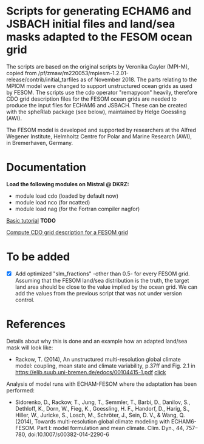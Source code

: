 Scripts for generating ECHAM6 and JSBACH initial files and land/sea masks adapted to the FESOM ocean grid
======

The scripts are based on the original scripts by Veronika Gayler (MPI-M), copied from /pf/zmaw/m220053/mpiesm-1.2.01-release/contrib/initial_tarfiles as of November 2018. The parts relating to the MPIOM model were changed to support unstructured ocean grids as used by FESOM. The scripts use the cdo operator "remapycon" heavily, therefore CDO grid description files for the FESOM ocean grids are needed to produce the input files for ECHAM6 and JSBACH. These can be created with the spheRlab package (see below), maintained by Helge Goessling (AWI). 

The FESOM model is developed and supported by researchers at the Alfred Wegener Institute, Helmholtz Centre for Polar and Marine Research (AWI), in Bremerhaven, Germany.

Documentation
=============

**Load the following modules on Mistral @ DKRZ:**

- module load cdo (loaded by default now)
- module load nco (for ncatted)
- module load nag (for the Fortran compiler nagfor)

[Basic tutorial](/docs/README.md) **TODO**

[Compute CDO grid description for a FESOM grid](https://gitlab.dkrz.de/FESOM/fesom2/blob/master/docs/convert_grid_to_nc.md)

To be added
===========

- [x] Add optimized "slm_fractions" -other than 0.5- for every FESOM grid. Assuming that the FESOM land/sea distribution is the truth, the target land area should be close to the value implied by the ocean grid. We can add the values from the previous script that was not under version control.

References
==========

Details about why this is done and an example how an adapted land/sea mask will look like:

* Rackow, T. (2014), An unstructured multi-resolution global climate model:
coupling, mean state and climate variability, p.37ff and Fig. 2.1 in https://elib.suub.uni-bremen.de/edocs/00104415-1.pdf [click](https://elib.suub.uni-bremen.de/edocs/00104415-1.pdf)

Analysis of model runs with ECHAM-FESOM where the adaptation has been performed:

* Sidorenko, D., Rackow, T., Jung, T., Semmler, T., Barbi, D., Danilov, S., Dethloff, K., Dorn, W., Fieg, K., Goessling, H. F., Handorf, D., Harig, S., Hiller, W., Juricke, S., Losch, M., Schröter, J., Sein, D. V., & Wang, Q. (2014), Towards multi-resolution global climate modeling with ECHAM6-FESOM. Part I: model formulation and mean climate. Clim. Dyn., 44, 757–780, doi:10.1007/s00382-014-2290-6
